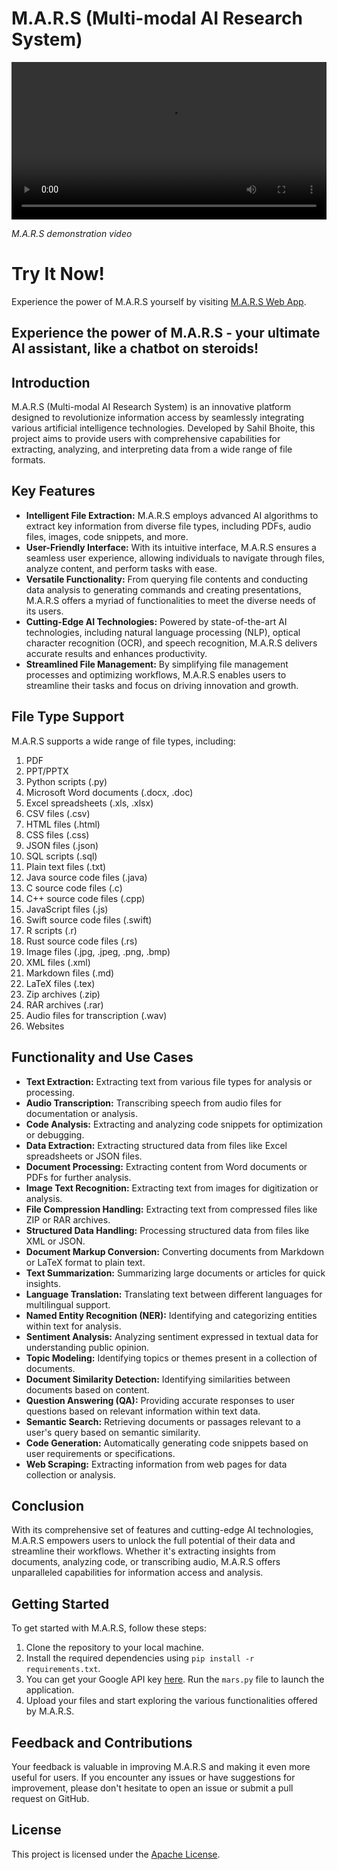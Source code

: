 # M.A.R.S (Multi-modal AI Research System) 

<video width="100%" controls>
  <source src="https://github.com/Sahil-Bhoite/MARS/blob/main/MARS.mp4" type="video/mp4">
  Your browser does not support the video tag.
</video>

*M.A.R.S demonstration video*

# Try It Now!
Experience the power of M.A.R.S yourself by visiting [M.A.R.S Web App](https://m-a-r-s.streamlit.app/).

## Experience the power of M.A.R.S - your ultimate AI assistant, like a chatbot on steroids!

## Introduction
M.A.R.S (Multi-modal AI Research System) is an innovative platform designed to revolutionize information access by seamlessly integrating various artificial intelligence technologies. Developed by Sahil Bhoite, this project aims to provide users with comprehensive capabilities for extracting, analyzing, and interpreting data from a wide range of file formats.

## Key Features
- **Intelligent File Extraction:** M.A.R.S employs advanced AI algorithms to extract key information from diverse file types, including PDFs, audio files, images, code snippets, and more.
- **User-Friendly Interface:** With its intuitive interface, M.A.R.S ensures a seamless user experience, allowing individuals to navigate through files, analyze content, and perform tasks with ease.
- **Versatile Functionality:** From querying file contents and conducting data analysis to generating commands and creating presentations, M.A.R.S offers a myriad of functionalities to meet the diverse needs of its users.
- **Cutting-Edge AI Technologies:** Powered by state-of-the-art AI technologies, including natural language processing (NLP), optical character recognition (OCR), and speech recognition, M.A.R.S delivers accurate results and enhances productivity.
- **Streamlined File Management:** By simplifying file management processes and optimizing workflows, M.A.R.S enables users to streamline their tasks and focus on driving innovation and growth.

## File Type Support
M.A.R.S supports a wide range of file types, including:
1. PDF
2. PPT/PPTX
3. Python scripts (.py)
4. Microsoft Word documents (.docx, .doc)
5. Excel spreadsheets (.xls, .xlsx)
6. CSV files (.csv)
7. HTML files (.html)
8. CSS files (.css)
9. JSON files (.json)
10. SQL scripts (.sql)
11. Plain text files (.txt)
12. Java source code files (.java)
13. C source code files (.c)
14. C++ source code files (.cpp)
15. JavaScript files (.js)
16. Swift source code files (.swift)
17. R scripts (.r)
18. Rust source code files (.rs)
19. Image files (.jpg, .jpeg, .png, .bmp)
20. XML files (.xml)
21. Markdown files (.md)
22. LaTeX files (.tex)
23. Zip archives (.zip)
24. RAR archives (.rar)
25. Audio files for transcription (.wav)
26. Websites

## Functionality and Use Cases
- **Text Extraction:** Extracting text from various file types for analysis or processing.
- **Audio Transcription:** Transcribing speech from audio files for documentation or analysis.
- **Code Analysis:** Extracting and analyzing code snippets for optimization or debugging.
- **Data Extraction:** Extracting structured data from files like Excel spreadsheets or JSON files.
- **Document Processing:** Extracting content from Word documents or PDFs for further analysis.
- **Image Text Recognition:** Extracting text from images for digitization or analysis.
- **File Compression Handling:** Extracting text from compressed files like ZIP or RAR archives.
- **Structured Data Handling:** Processing structured data from files like XML or JSON.
- **Document Markup Conversion:** Converting documents from Markdown or LaTeX format to plain text.
- **Text Summarization:** Summarizing large documents or articles for quick insights.
- **Language Translation:** Translating text between different languages for multilingual support.
- **Named Entity Recognition (NER):** Identifying and categorizing entities within text for analysis.
- **Sentiment Analysis:** Analyzing sentiment expressed in textual data for understanding public opinion.
- **Topic Modeling:** Identifying topics or themes present in a collection of documents.
- **Document Similarity Detection:** Identifying similarities between documents based on content.
- **Question Answering (QA):** Providing accurate responses to user questions based on relevant information within text data.
- **Semantic Search:** Retrieving documents or passages relevant to a user's query based on semantic similarity.
- **Code Generation:** Automatically generating code snippets based on user requirements or specifications.
- **Web Scraping:** Extracting information from web pages for data collection or analysis.

## Conclusion
With its comprehensive set of features and cutting-edge AI technologies, M.A.R.S empowers users to unlock the full potential of their data and streamline their workflows. Whether it's extracting insights from documents, analyzing code, or transcribing audio, M.A.R.S offers unparalleled capabilities for information access and analysis.

## Getting Started
To get started with M.A.R.S, follow these steps:
1. Clone the repository to your local machine.
2. Install the required dependencies using `pip install -r requirements.txt`.
3. You can get your Google API key [here](https://ai.google.dev/tutorials/setup). Run the `mars.py` file to launch the application.
4. Upload your files and start exploring the various functionalities offered by M.A.R.S.

## Feedback and Contributions
Your feedback is valuable in improving M.A.R.S and making it even more useful for users. If you encounter any issues or have suggestions for improvement, please don't hesitate to open an issue or submit a pull request on GitHub.

## License
This project is licensed under the [Apache License](LICENSE).

